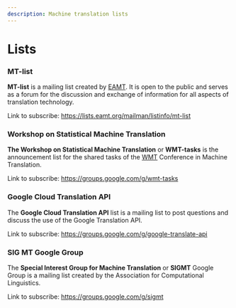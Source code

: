 ```yaml
---
description: Machine translation lists
---
```


# Lists

### MT-list

**MT-list** is a mailing list created by [EAMT](organizations/eamt.md). It is open to the public and serves as a forum for the discussion and exchange of information for all aspects of translation technology.

Link to subscribe: https://lists.eamt.org/mailman/listinfo/mt-list


### Workshop on Statistical Machine Translation

**The Workshop on Statistical Machine Translation** or **WMT-tasks** is the announcement list for the shared tasks of the [WMT](events/wmt21.md) Conference in Machine Translation.

Link to subscribe: https://groups.google.com/g/wmt-tasks


### Google Cloud Translation API

The **Google Cloud Translation API** list is a mailing list to post questions and discuss the use of the Google Translation API.

Link to subscribe: https://groups.google.com/g/google-translate-api


### SIG MT Google Group

The **Special Interest Group for Machine Translation** or **SIGMT** Google Group is a mailing list created by the Association for Computational Linguistics.

Link to subscribe: https://groups.google.com/g/sigmt
